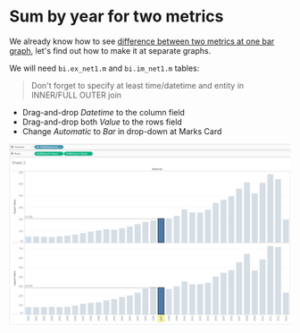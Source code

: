# Sum by year for two metrics

We already know how to see [difference between two metrics at one bar graph](comparision_of_two_metrics_at_one_bar_graph.md), let's find out how to make it at separate graphs.

We will need `bi.ex_net1.m` and `bi.im_net1.m` tables:

> Don't forget to specify at least time/datetime and entity in INNER/FULL OUTER join

- Drag-and-drop _Datetime_ to the column field
- Drag-and-drop both _Value_ to the rows field
- Change _Automatic_ to _Bar_ in drop-down at Marks Card

![](images/sum_by_year_for_rwo_metrics.png)